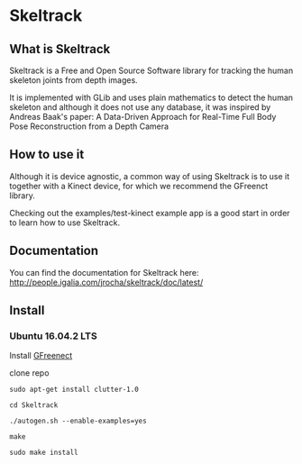 # Skeltrack
## What is Skeltrack

Skeltrack is a Free and Open Source Software library for tracking
the human skeleton joints from depth images.

It is implemented with GLib and uses plain mathematics to detect
the human skeleton and although it does not use any database, it
was inspired by Andreas Baak's paper:
A Data-Driven Approach for Real-Time Full Body Pose Reconstruction
from a Depth Camera


## How to use it

Although it is device agnostic, a common way of using Skeltrack is
to use it together with a Kinect device, for which we recommend the
GFreenct library.

Checking out the examples/test-kinect example app is a good start in
order to learn how to use Skeltrack.


## Documentation

You can find the documentation for Skeltrack here:
http://people.igalia.com/jrocha/skeltrack/doc/latest/

## Install 

### Ubuntu 16.04.2 LTS

Install [GFreenect](https://github.com/patches11/GFreenect)

clone repo

`sudo apt-get install clutter-1.0`

`cd Skeltrack`

`./autogen.sh --enable-examples=yes`

`make`

`sudo make install`
